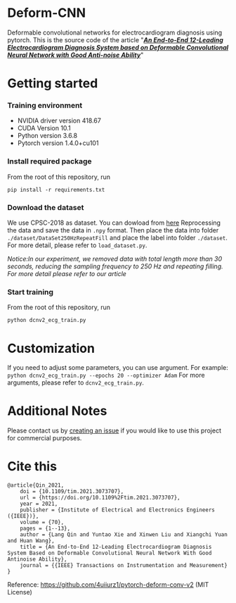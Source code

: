 # Deform-CNN
Deformable convolutional networks for electrocardiogram diagnosis using pytorch. 
This is the source code of the article "[***An End-to-End 12-Leading Electrocardiogram Diagnosis System based on Deformable Convolutional Neural Network with Good Anti-noise Ability***](https://doi.org/10.1109/TIM.2021.3073707)"

# Getting started
### Training environment
+ NVIDIA driver version 418.67
+ CUDA Version 10.1
+ Python version 3.6.8
+ Pytorch version 1.4.0+cu101

### Install required package
From the root of this repository, run

```pip install -r requirements.txt```

### Download the dataset
We use  CPSC-2018 as dataset. You can dowload from [here](http://2018.icbeb.org/Challenge.html)
Reprocessing the data and save the data in `.npy` format. Then place the data into folder `./dataset/DataSet250HzRepeatFill` and place the label into folder `./dataset`. For more detail, please refer to `load_dataset.py`.

*Notice:In our experiment, we removed data with total length more than 30 seconds, reducing the sampling frequency to 250 Hz and repeating filling. For more detail please refer to our article*

### Start training
From the root of this repository, run

```python dcnv2_ecg_train.py```

# Customization
If you need to adjust some parameters, you can use argument. For example:
```python dcnv2_ecg_train.py --epochs 20 --optimizer Adam```
For more arguments, please refer to `dcnv2_ecg_train.py`.

# Additional Notes
Please contact us by [creating an issue](https://github.com/HeartbeatAI/Deform-CNN/issues/new/choose) if you would like to use this project for commercial purposes.

# Cite this

	@article{Qin_2021,
		doi = {10.1109/tim.2021.3073707},
		url = {https://doi.org/10.1109%2Ftim.2021.3073707},
		year = 2021,
		publisher = {Institute of Electrical and Electronics Engineers ({IEEE})},
		volume = {70},
		pages = {1--13},
		author = {Lang Qin and Yuntao Xie and Xinwen Liu and Xiangchi Yuan and Huan Wang},
		title = {An End-to-End 12-Leading Electrocardiogram Diagnosis System Based on Deformable Convolutional Neural Network With Good Antinoise Ability},
		journal = {{IEEE} Transactions on Instrumentation and Measurement}
	} 

Reference:
https://github.com/4uiiurz1/pytorch-deform-conv-v2 (MIT License)
